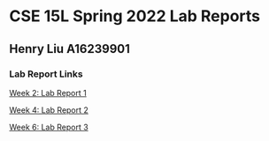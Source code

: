 # CSE 15L Spring 2022 Lab Reports

## Henry Liu A16239901

### Lab Report Links

[Week 2: Lab Report 1](https://henrigy.github.io/cse15l-lab-reports/lab-report-1-week-2.html)


[Week 4: Lab Report 2](https://henrigy.github.io/cse15l-lab-reports/lab-report-2-week-4.html)


[Week 6: Lab Report 3](https://henrigy.github.io/cse15l-lab-reports/lab-report-3-week-6.html)
